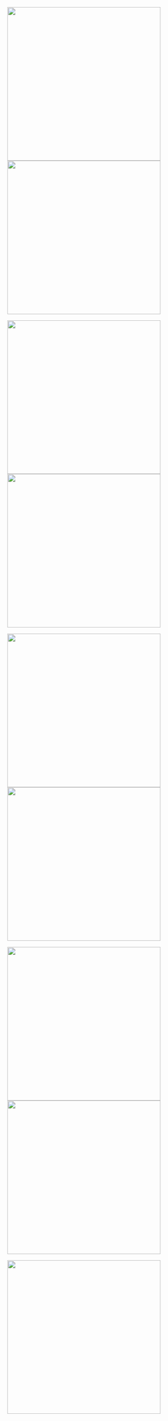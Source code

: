 <p>
<img width="350px" src="https://user-images.githubusercontent.com/11638032/27522259-e681b9e4-5a24-11e7-976c-8497cc7b0324.PNG">
<img width="350px" src="https://user-images.githubusercontent.com/11638032/27522260-e685c05c-5a24-11e7-8ae0-0024da6cb530.PNG">
<p/>

<p>
<img width="350px" src="https://user-images.githubusercontent.com/11638032/27522261-e68ae514-5a24-11e7-915e-aa3d6a64d02e.PNG">
<img width="350px" src="https://user-images.githubusercontent.com/11638032/27522262-e68c2168-5a24-11e7-86d0-848c338c9838.PNG">
<p/>

<p>
<img width="350px" src="https://user-images.githubusercontent.com/11638032/27522263-e68dcdd8-5a24-11e7-8346-f19fd3ba874e.PNG">
<img width="350px" src="https://user-images.githubusercontent.com/11638032/27522264-e693c4fe-5a24-11e7-88dc-2740ade3c42f.PNG">
<p/>

<p>
<img width="350px" src="https://user-images.githubusercontent.com/11638032/27522265-e6b0f3ee-5a24-11e7-9242-aebc53700f92.PNG">
<img width="350px" src="https://user-images.githubusercontent.com/11638032/27522266-e6c035fc-5a24-11e7-9841-270b96c5d52e.PNG">
<p/>

<p>
<img width="350px" src="https://user-images.githubusercontent.com/11638032/27522267-e6c746c6-5a24-11e7-896b-c3c2baafc8f7.PNG">
<p/>
